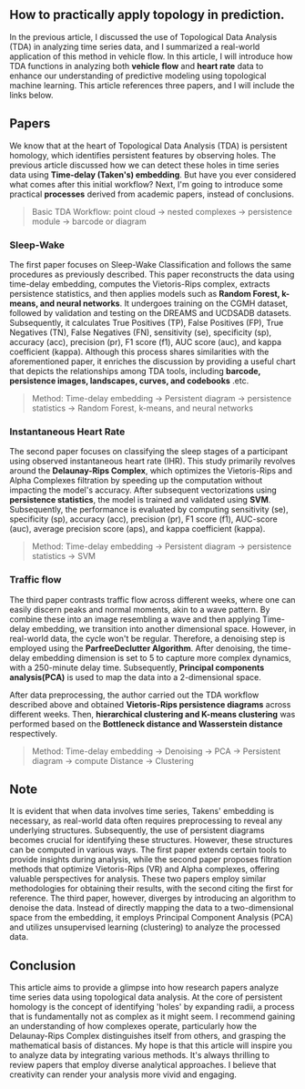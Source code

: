 ## How to practically apply topology in prediction.

In the previous article, I discussed the use of Topological Data Analysis (TDA) in analyzing time series data, and I summarized a real-world application of this method in vehicle flow. In this article, I will introduce how TDA functions in analyzing both **vehicle flow** and **heart rate** data to enhance our understanding of predictive modeling using topological machine learning. This article references three papers, and I will include the links below.

## Papers
We know that at the heart of Topological Data Analysis (TDA) is persistent homology, which identifies persistent features by observing holes. The previous article discussed how we can detect these holes in time series data using **Time-delay (Taken's) embedding**. But have you ever considered what comes after this initial workflow? Next, I'm going to introduce some practical **processes** derived from academic papers, instead of conclusions.

> Basic TDA Workflow: point cloud → nested complexes → persistence module → barcode or diagram

### Sleep-Wake
The first paper focuses on Sleep-Wake Classification and follows the same procedures as previously described. This paper reconstructs the data using time-delay embedding, computes the Vietoris-Rips complex, extracts persistence statistics, and then applies models such as **Random Forest, k-means, and neural networks**. It undergoes training on the CGMH dataset, followed by validation and testing on the DREAMS and UCDSADB datasets. Subsequently, it calculates True Positives (TP), False Positives (FP), True Negatives (TN), False Negatives (FN), sensitivity (se), specificity (sp), accuracy (acc), precision (pr), F1 score (f1), AUC score (auc), and kappa coefficient (kappa). Although this process shares similarities with the aforementioned paper, it enriches the discussion by providing a useful chart that depicts the relationships among TDA tools, including **barcode, persistence images, landscapes, curves, and codebooks** .etc.

> Method: Time-delay embedding → Persistent diagram → persistence statistics → Random Forest, k-means, and neural networks

### Instantaneous Heart Rate
The second paper focuses on classifying the sleep stages of a participant using observed instantaneous heart rate (IHR). This study primarily revolves around the **Delaunay-Rips Complex**, which optimizes the Vietoris-Rips and Alpha Complexes filtration by speeding up the computation without impacting the model's accuracy. After subsequent vectorizations using **persistence statistics**, the model is trained and validated using **SVM**. Subsequently, the performance is evaluated by computing sensitivity (se), specificity (sp), accuracy (acc), precision (pr), F1 score (f1), AUC-score (auc), average precision score (aps), and kappa coefficient (kappa).

> Method: Time-delay embedding → Persistent diagram → persistence statistics → SVM

### Traffic flow
The third paper contrasts traffic flow across different weeks, where one can easily discern peaks and normal moments, akin to a wave pattern. By combine these into an image resembling a wave and then applying Time-delay embedding, we transition into another dimensional space. However, in real-world data, the cycle won't be regular. Therefore, a denoising step is employed using the **ParfreeDeclutter Algorithm**. After denoising, the time-delay embedding dimension is set to 5 to capture more complex dynamics, with a 250-minute delay time. Subsequently, **Principal components analysis(PCA)** is used to map the data into a 2-dimensional space.

After data preprocessing, the author carried out the TDA workflow described above and obtained **Vietoris-Rips persistence diagrams** across different weeks. Then, **hierarchical clustering and K-means clustering** was performed based on the **Bottleneck distance and Wasserstein distance** respectively.

> Method: Time-delay embedding → Denoising → PCA → Persistent diagram → compute Distance → Clustering

## Note
It is evident that when data involves time series, Takens' embedding is necessary, as real-world data often requires preprocessing to reveal any underlying structures. Subsequently, the use of persistent diagrams becomes crucial for identifying these structures. However, these structures can be computed in various ways. The first paper extends certain tools to provide insights during analysis, while the second paper proposes filtration methods that optimize Vietoris-Rips (VR) and Alpha complexes, offering valuable perspectives for analysis. These two papers employ similar methodologies for obtaining their results, with the second citing the first for reference. The third paper, however, diverges by introducing an algorithm to denoise the data. Instead of directly mapping the data to a two-dimensional space from the embedding, it employs Principal Component Analysis (PCA) and utilizes unsupervised learning (clustering) to analyze the processed data.

## Conclusion
This article aims to provide a glimpse into how research papers analyze time series data using topological data analysis. At the core of persistent homology is the concept of identifying 'holes' by expanding radii, a process that is fundamentally not as complex as it might seem. I recommend gaining an understanding of how complexes operate, particularly how the Delaunay-Rips Complex distinguishes itself from others, and grasping the mathematical basis of distances. My hope is that this article will inspire you to analyze data by integrating various methods. It's always thrilling to review papers that employ diverse analytical approaches. I believe that creativity can render your analysis more vivid and engaging.